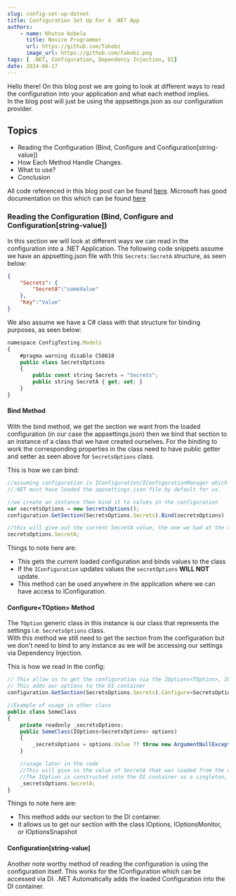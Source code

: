 ```yaml
---
slug: config-set-up-dotnet
title: Configuration Set Up For A .NET App
authors: 
    - name: Khutso Kobela
      title: Novice Programmer
      url: https://github.com/Takobz
      image_url: https://github.com/Takobz.png
tags: [ .NET, Configuration, Dependency Injection, DI]
date: 2024-06-17
---
```


Hello there! On this blog post we are going to look at different ways to read the configuration into your application and what each method implies.  
In the blog post will just be using the appsettings.json as our configuration provider.

<!--truncate-->

## Topics
- Reading the Configuration (Bind, Configure and Configuration[string-value])
- How Each Method Handle Changes.
- What to use?
- Conclusion

All code referenced in this blog post can be found [here](https://github.com/Takobz/).
Microsoft has good documentation on this which can be found [here](https://learn.microsoft.com/en-us/aspnet/core/fundamentals/configuration/options/)

### Reading the Configuration (Bind, Configure and Configuration[string-value])
In this section we will look at different ways we can read in the configuration into a .NET Application.
The following code snippets assume we have an appsetting.json file with this `Secrets:SecretA` structure, as seen below:
```json
{
    "Secrets": {
        "SecretA":"someValue"
    },
    "Key":"Value" 
}
```
We also assume we have a C# class with that structure for binding purposes, as seen below:
```js
namespace ConfigTesting.Models 
{
    #pragma warning disable CS8618
    public class SecretsOptions
    {
        public const string Secrets = "Secrets";
        public string SecretA { get; set; }
    }
}
```

#### Bind Method
With the bind method, we get the section we want from the loaded configuration (in our case the appsettings.json) then we bind that section to an instance of a class that we have created ourselves. For the binding to work the corresponding properties in the class need to have public getter and setter as seen above for `SecretsOptions` class.  

This is how we can bind:
```js
//assuming configuration is IConfiguration/IConfigurationManager which we can access via DI or builder.Configuration
//.NET must have loaded the appsettings.json file by default for us.

//we create an instance then bind it to values in the configuration
var secretsOptions = new SecretsOptions();
configuration.GetSection(SecretsOptions.Secrets).Bind(secretsOptions)

//this will give out the current SecretA value, the one we had at the time of binding
secretsOptions.SecretA;
```

Things to note here are:
- This gets the current loaded configuration and binds values to the class
- If the `IConfiguration` updates values the `secretOptions` **WILL NOT** update.
- This method can be used anywhere in the application where we can have access to IConfiguration.

#### Configure&lt;TOption&gt; Method
The `TOption` generic class in this instance is our class that represents the settings i.e. `SecretsOptions` class.  
With this method we still need to get the section from the configuration but we don't need to bind to any instance as we will be accessing our settings via Dependency Injection.

This is how we read in the config:
```js
// This allow us to get the configuration via the IOptions<TOption>, IOptionsMonitor<TOption>, or IOptionsSnapshot<TOption>
// This adds our options to the DI container
configuration.GetSection(SecretsOptions.Secrets).Configure<SecretsOptions>();

//Example of usage in other class
public class SomeClass 
{
    private readonly _secretsOptions;
    public SomeClass(IOptions<SecretsOptions> options)
    {
        _secretsOptions = options.Value ?? throw new ArgumentNullException(nameof(options));
    }

    //usage later in the code
    //This will give us the value of SecretA that was loaded from the configuration when IOptions was constructed.
    //The IOption is constructed into the DI container as a singleton, more on this later.
    _secretsOptions.SecretA;
}
```

Things to note here are:
- This method adds our section to the DI container.
- It allows us to get our section with the class IOptions, IOptionsMonitor, or IOptionsSnapshot

#### Configuration[string-value]
Another note worthy method of reading the configuration is using the configuration itself. This works for the IConfiguration which can be accessed via DI.
.NET Automatically adds the loaded Configuration into the DI container. 
